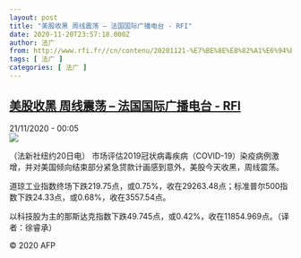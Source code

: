 ```yaml
---
layout: post
title: "美股收黑 周线震荡 – 法国国际广播电台 - RFI"
date: 2020-11-20T23:57:18.000Z
author: 法广
from: http://www.rfi.fr//cn/contenu/20201121-%E7%BE%8E%E8%82%A1%E6%94%B6%E9%BB%91-%E5%91%A8%E7%BA%BF%E9%9C%87%E8%8D%A1
tags: [ 法广 ]
categories: [ 法广 ]
---
```

<!--1605916638000-->
[美股收黑 周线震荡 – 法国国际广播电台 - RFI](http://www.rfi.fr//cn/contenu/20201121-%E7%BE%8E%E8%82%A1%E6%94%B6%E9%BB%91-%E5%91%A8%E7%BA%BF%E9%9C%87%E8%8D%A1)
------

<div>
<div>21/11/2020 - 00:05</div><img src="https://s.rfi.fr/media/display/dc621b22-2b89-11eb-b63b-005056a964fe/w:310/p:16x9/eco0002b.201121070502.jpg"><div class="t-content__body u-clearfix">            <p>（法新社纽约20日电）    市场评估2019冠状病毒疾病（COVID-19）染疫病例激增，并对美国倾向结束部分紧急贷款计画感到意外，美股今天收黑，周线震荡。</p><p>    道琼工业指数终场下跌219.75点，或0.75%，收在29263.48点；标准普尔500指数下跌24.33点，或0.68%，收在3557.54点。</p><p>    以科技股为主的那斯达克指数下跌49.745点，或0.42%，收在11854.969点。（译者：徐睿承）</p>            <p class="t-copyright">© 2020 AFP</p>        </div>
</div>
